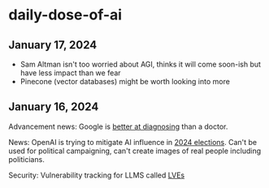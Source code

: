 # daily-dose-of-ai

## January 17, 2024

- Sam Altman isn't too worried about AGI, thinks it will come soon-ish but have less impact than we fear
- Pinecone (vector databases) might be worth looking into more

## January 16, 2024

Advancement news:
Google is [better at diagnosing](https://www.nature.com/articles/d41586-024-00099-4) than a doctor.

News:
OpenAI is trying to mitigate AI influence in [2024 elections](https://openai.com/blog/how-openai-is-approaching-2024-worldwide-elections).  Can't be used for political campaigning, can't create images of real people including politicians.

Security:
Vulnerability tracking for LLMS called [LVEs](https://lve-project.org/)
